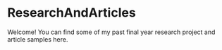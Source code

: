 # ResearchAndArticles
Welcome!
You can find some of my past final year research project and article samples here.
